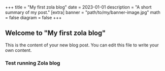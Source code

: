 +++
title = "My first zola blog"
date = 2023-01-01
description = "A short summary of my post."
[extra]
banner = "path/to/my/banner-image.jpg"
math = false
diagram = false
+++

## Welcome to "My first zola blog"

This is the content of your new blog post. You can edit this file to write your own content.

### Test running Zola blog
